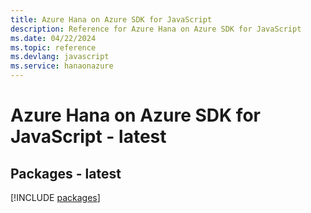 ```yaml
---
title: Azure Hana on Azure SDK for JavaScript
description: Reference for Azure Hana on Azure SDK for JavaScript
ms.date: 04/22/2024
ms.topic: reference
ms.devlang: javascript
ms.service: hanaonazure
---
```

# Azure Hana on Azure SDK for JavaScript - latest
## Packages - latest
[!INCLUDE [packages](hana-on-azure-index.md)]